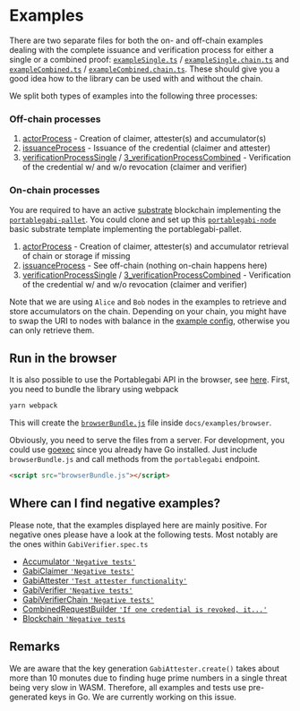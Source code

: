# Examples

There are two separate files for both the on- and off-chain examples dealing with the complete issuance and verification process for either a single or a combined proof: [`exampleSingle.ts`](exampleSingle.ts) / [`exampleSingle.chain.ts`](exampleSingle.chain.ts) and [`exampleCombined.ts`](exampleCombined.ts) / [`exampleCombined.chain.ts`](exampleCombined.chain.ts). These should give you a good idea how to the library can be used with and without the chain.

We split both types of examples into the following three processes:

### Off-chain processes

1. [actorProcess](./offchain/1_actorProcess.ts) - Creation of claimer, attester(s) and accumulator(s)
2. [issuanceProcess](./offchain/2_issuanceProcess.ts) - Issuance of the credential (claimer and attester)
3. [verificationProcessSingle](./offchain/3_verificationProcessSingle.ts) / [3_verificationProcessCombined](./offchain/3_verificationProcessCombined.ts) - Verification of the credential w/ and w/o revocation (claimer and verifier)

### On-chain processes

You are required to have an active [substrate](https://www.parity.io/substrate/) blockchain implementing the [`portablegabi-pallet`](https://github.com/KILTprotocol/portablegabi-pallet). You could clone and set up this [`portablegabi-node`](https://github.com/KILTprotocol/portablegabi-node) basic substrate template implementing the portablegabi-pallet.

1. [actorProcess](./onchain/1_actorProcess.ts) - Creation of claimer, attester(s) and accumulator retrieval of chain or storage if missing
2. [issuanceProcess](./offchain/2_issuanceProcess.ts) - See off-chain (nothing on-chain happens here)
3. [verificationProcessSingle](./onchain/3_verificationProcessSingle.ts) / [3_verificationProcessCombined](./onchain/3_verificationProcessCombined.ts) - Verification of the credential w/ and w/o revocation (claimer and verifier)

Note that we are using `Alice` and `Bob` nodes in the examples to retrieve and store accumulators on the chain. Depending on your chain, you might have to swap the URI to nodes with balance in the [example config](exampleConfig.ts#4), otherwise you can only retrieve them.

## Run in the browser

It is also possible to use the Portablegabi API in the browser, see [here](browser/index.html).
First, you need to bundle the library using webpack

```bash
yarn webpack
```

This will create the [`browserBundle.js`](./browser/browserBundle.js) file inside `docs/examples/browser`.

Obviously, you need to serve the files from a server. For development, you could use [goexec](https://github.com/shurcooL/goexec) since you already have Go installed.
Just include `browserBundle.js` and call methods from the `portablegabi` endpoint.

```html
<script src="browserBundle.js"></script>
```

## Where can I find negative examples?

Please note, that the examples displayed here are mainly positive. For negative ones please have a look at the following tests. Most notably are the ones within `GabiVerifier.spec.ts`

- [Accumulator `'Negative tests'`](../../src/attestation/Accumulator.spec.ts#L79)
- [GabiClaimer `'Negative tests'`](../../src/claim/GabiClaimer.spec.ts#L362)
- [GabiAttester `'Test attester functionality'`](../../src/attestation/GabiAttester.spec.ts#L100)
- [GabiVerifier `'Negative tests'`](../../src/verification/GabiVerifier.spec.ts#419)
- [GabiVerifierChain `'Negative tests'`](../../src/verification/GabiVerifier.chain.spec.ts#155)
- [CombinedRequestBuilder `'If one credential is revoked, it...'`](../../src/attestation/CombinedRequestBuilder.spec.ts#234)
- [Blockchain `'Negative tests`](../../src/blockchain/Blockchain.spec.ts#78)

## Remarks

We are aware that the key generation `GabiAttester.create()` takes about more than 10 monutes due to finding huge prime numbers in a single threat being very slow in WASM. Therefore, all examples and tests use pre-generated keys in Go. We are currently working on this issue.
